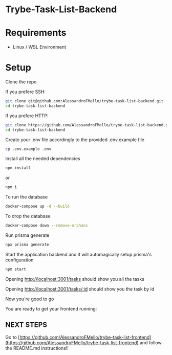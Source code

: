 # Trybe-Task-List-Backend

# Requirements
* Linux / WSL Environment

# Setup
Clone the repo

If you prefere SSH:
```bash
git clone git@github.com:AlessandroFMello/trybe-task-list-backend.git
cd trybe-task-list-backend
```
If you prefere HTTP:
```bash
git clone https://github.com/AlessandroFMello/trybe-task-list-backend.git
cd trybe-task-list-backend
```

Create your .env file accordingly to the provided .env.example file
```bash
cp .env.example .env
```

Install all the needed dependencies
```bash
npm install
```
or
```bash
npm i

```

To run the database
```bash
docker-compose up -d --build
```
To drop the database
```bash
docker-compose down --remove-orphans
```

Run prisma generate
```bash
npx prisma generate
```

Start the application backend and it will automagically setup prisma's configuration
```bash
npm start
```

Opening [http://localhost:3001/tasks](http://localhost:3001/tasks) should show you all the tasks


Opening [http://localhost:3001/tasks/:id](http://localhost:3001/tasks/:id) should show you the task by id

Now you`re good to go

You are ready to get your frontend running:

## NEXT STEPS

Go to [https://github.com/AlessandroFMello/trybe-task-list-frontend](https://github.com/AlessandroFMello/trybe-task-list-frontend) and follow the README.md instructions!!